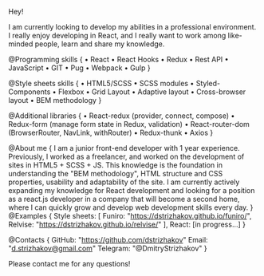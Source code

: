 
Hey!

I am currently looking to develop my abilities in a professional environment. 
I really enjoy developing in React, and I really want to work among like-minded people, learn and share my knowledge.

@Programming skills {
• React
• React Hooks
• Redux
• Rest API
• JavaScript
• GIT
• Pug
• Webpack
• Gulp
}

@Style sheets skills {
• HTML5/SCSS
• SCSS modules
• Styled-Components
• Flexbox
• Grid Layout
• Adaptive layout
• Cross-browser layout
• BEM methodology
}

@Additional libraries {
• React-redux (provider, connect, compose)
• Redux-form (manage form state in Redux, validation)
• React-router-dom (BrowserRouter, NavLink, withRouter)
• Redux-thunk
• Axios
}

@About me {
I am a junior front-end developer with 1 year experience. 
Previously, I worked as a freelancer, and worked on the development of sites in HTML5 + SCSS + JS. 
This knowledge is the foundation in understanding the "BEM methodology", HTML structure and CSS properties, usability and adaptability of the site. 
I am currently actively expanding my knowledge for React development and looking for a position as a react.js developer in a company that will become a second home, where I can quickly grow and develop web development skills every day.
}
@Examples { 
Style sheets: [
Funiro: "https://dstrizhakov.github.io/funiro/",
Relvise: "https://dstrizhakov.github.io/relvise/"
],
React: [in progress...]
}

@Contacts {
GitHub: "https://github.com/dstrizhakov"
Email: "d.strizhakov@gmail.com"
Telegram: "@DmitryStrizhakov"
}

Please contact me for any questions!
